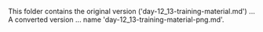 This folder contains the original version ('day-12_13-training-material.md') ...
A converted version ... name 'day-12_13-training-material-png.md'.